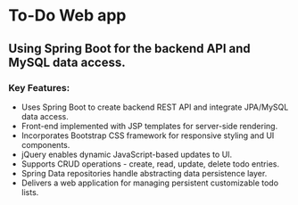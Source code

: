 <h1> To-Do Web app</h1>
<h2>Using Spring Boot for the backend API and MySQL data access.</h2>

<h3> Key Features:</h3>

- Uses Spring Boot to create backend REST API and integrate JPA/MySQL data access.
- Front-end implemented with JSP templates for server-side rendering.
- Incorporates Bootstrap CSS framework for responsive styling and UI components.
- jQuery enables dynamic JavaScript-based updates to UI.
- Supports CRUD operations - create, read, update, delete todo entries.
- Spring Data repositories handle abstracting data persistence layer.
- Delivers a web application for managing persistent customizable todo lists.
